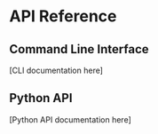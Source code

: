 # API Reference

## Command Line Interface

[CLI documentation here]

## Python API

[Python API documentation here]
